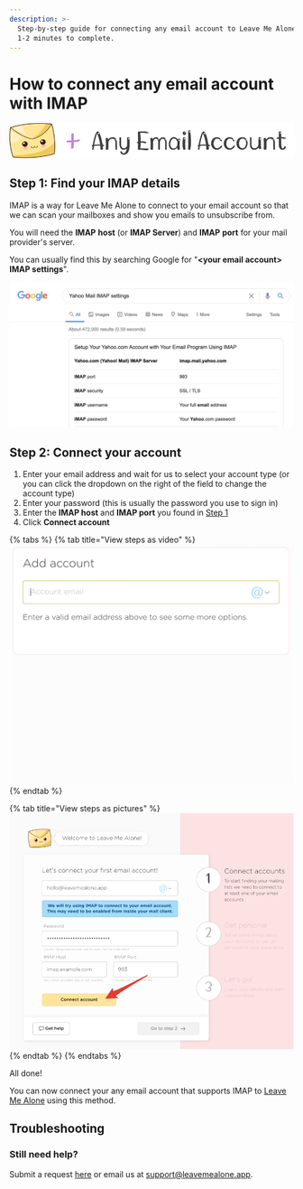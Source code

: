 ```yaml
---
description: >-
  Step-by-step guide for connecting any email account to Leave Me Alone. Takes
  1-2 minutes to complete.
---
```


# How to connect any email account with IMAP

![](../.gitbook/assets/lma+anything.png)

## Step 1: Find your IMAP details

IMAP is a way for Leave Me Alone to connect to your email account so that we can scan your mailboxes and show you emails to unsubscribe from.

You will need the **IMAP** **host** \(or **IMAP Server**\) and **IMAP** **port** for your mail provider's server.

You can usually find this by searching Google for "**&lt;your email account&gt; IMAP settings**".

![E.g. Searching Google for Yahoo Mail IMAP settings](../.gitbook/assets/image%20%285%29.png)

## Step 2: Connect your account

1. Enter your email address and wait for us to select your account type \(or you can click the dropdown on the right of the field to change the account type\)
2. Enter your password \(this is usually the password you use to sign in\)
3. Enter the **IMAP host** and **IMAP port** you found in [Step 1](connecting-other-imap.md#step-1-find-your-imap-details)
4. Click **Connect account**

{% tabs %}
{% tab title="View steps as video" %}
![](../.gitbook/assets/1-connect.gif)
{% endtab %}

{% tab title="View steps as pictures" %}
![Enter your email, password, IMAP host &amp; port from Step 1 and click Connect account](../.gitbook/assets/imap-other.png)
{% endtab %}
{% endtabs %}

All done!

You can now connect your any email account that supports IMAP to [Leave Me Alone](https://leavemealone.app/) using this method.

## Troubleshooting

### Still need help?

Submit a request [here](https://leavemealone.app/feedback) or email us at [support@leavemealone.app](mailto:support@leavemealone.app).

